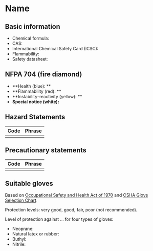 # Name

## Basic information
- Chemical formula: 
- CAS: 
- International Chemical Safety Card (ICSC): 
- Flammability: 
- Safety datasheet: 
## NFPA 704 (fire diamond)
- **Health (blue): **
- **Flammability (red): **
- **Instability–reactivity (yellow): **
- **Special notice (white):**

## Hazard Statements

| Code | Phrase |
| ---- | ------ |
|      |        |
## Precautionary statements

| Code  | Phrase |
| ----- | ------ |
|       |        |
## Suitable gloves

Based on [Occupational Safety and Health Act of 1970](https://www.osha.gov/sites/default/files/publications/osha3151.pdf) and [OSHA Glove Selection Chart](https://safety.fsu.edu/safety_manual/OSHA%20Glove%20Selection%20Chart.pdf).

Protection levels: very good, good, fair, poor (not recommended).

Level of protection against ... for four types of gloves:
- Neoprane: 
- Natural latex or rubber: 
- Buthyl: 
- Nitrile: 